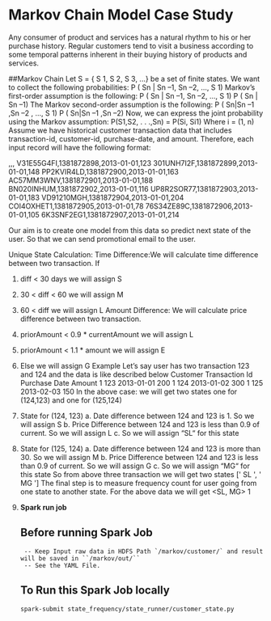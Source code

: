 Markov Chain Model Case Study
=============================

Any consumer of product and services has a natural rhythm to his or her purchase history. Regular customers tend to visit a business according
to some temporal patterns inherent in their buying history of products and services.

##Markov Chain
Let S = { S 1, S 2, S 3, ...} be a set of finite states. We want to collect the following probabilities:
P ( Sn | Sn –1, Sn –2, ..., S 1)
Markov’s first-order assumption is the following: P ( Sn | Sn –1, Sn –2, ..., S 1) P ( Sn | Sn –1)
The Markov second-order assumption is the following: P ( Sn|Sn –1 ,Sn –2 , ..., S 1) P ( Sn|Sn –1 ,Sn –2)
Now, we can express the joint probability using the Markov assumption:
P(S1,S2, . . .,Sn) = P(Si, Si1) Where i = (1, n)
Assume we have historical customer transaction data that includes transaction-id, customer-id, purchase-date, and amount. Therefore, each input
record will have the following format:

<customerID>,<transactionID>,<purchaseDate>,<amount>
V31E55G4FI,1381872898,2013-01-01,123
301UNH7I2F,1381872899,2013-01-01,148
PP2KVIR4LD,1381872900,2013-01-01,163
AC57MM3WNV,1381872901,2013-01-01,188
BN020INHUM,1381872902,2013-01-01,116
UP8R2SOR77,1381872903,2013-01-01,183
VD91210MGH,1381872904,2013-01-01,204
COI4OXHET1,1381872905,2013-01-01,78
76S34ZE89C,1381872906,2013-01-01,105
6K3SNF2EG1,1381872907,2013-01-01,214


Our aim is to create one model from this data so predict next state of the user. So that we can send promotional email to the user.

Unique State Calculation:
Time Difference:We will calculate time difference between two transaction. If
1. diff < 30 days we will assign S
2. 30 < diff < 60 we will assign M
3. 60 < diff we will assign L
Amount Difference:
We will calculate price difference between two transaction.
1. priorAmount < 0.9 * currentAmount we will assign L
2. priorAmount < 1.1 * amount we will assign E
3. Else we will assign G
Example
Let’s say user has two transaction 123 and 124 and the data is like described below
Customer Transaction Id Purchase Date Amount
1 123 2013-01-01 200
1 124 2013-01-02 300
1 125 2013-02-03 150
In the above case:
we will get two states one for (124,123) and one for (125,124)
1. State for (124, 123)
a. Date difference between 124 and 123 is 1. So we will assign S
b. Price Difference between 124 and 123 is less than 0.9 of current. So we will assign L
c. So we will assign “SL“ for this state
2. State for (125, 124)
a. Date difference between 124 and 123 is more than 30. So we will assign M
b. Price Difference between 124 and 123 is less than 0.9 of current. So we will assign G
c. So we will assign “MG“ for this state
So from above three transaction we will get two states [' SL ', ' MG ']
The final step is to measure frequency count for user going from one state to another state. For the above data we will get <SL, MG> 1


3. **Spark run job**
    ## Before running Spark Job
        -- Keep Input raw data in HDFS Path `/markov/customer/` and result will be saved in ``/markov/out/``
        -- See the YAML File. 
    ## To Run this Spark Job locally
    `spark-submit state_frequency/state_runner/customer_state.py`